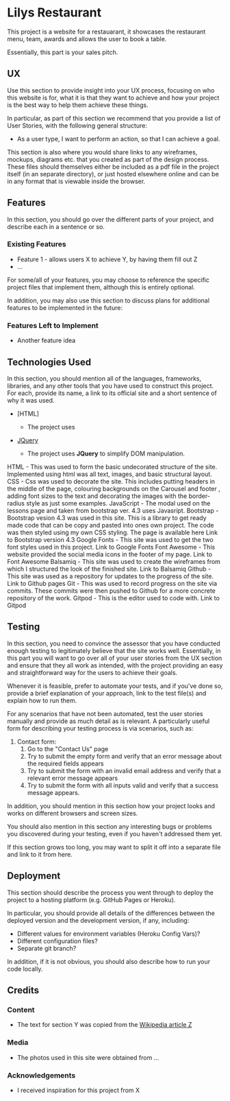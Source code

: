 # Lilys Restaurant

This project is a website for a restauarant, it showcases the restaurant menu, team, awards and allows the user to book a table.

Essentially, this part is your sales pitch.
 
## UX
 
Use this section to provide insight into your UX process, focusing on who this website is for, what it is that they want to achieve and how your project is the best way to help them achieve these things.

In particular, as part of this section we recommend that you provide a list of User Stories, with the following general structure:
- As a user type, I want to perform an action, so that I can achieve a goal.

This section is also where you would share links to any wireframes, mockups, diagrams etc. that you created as part of the design process. These files should themselves either be included as a pdf file in the project itself (in an separate directory), or just hosted elsewhere online and can be in any format that is viewable inside the browser.

## Features

In this section, you should go over the different parts of your project, and describe each in a sentence or so.
 
### Existing Features
- Feature 1 - allows users X to achieve Y, by having them fill out Z
- ...

For some/all of your features, you may choose to reference the specific project files that implement them, although this is entirely optional.

In addition, you may also use this section to discuss plans for additional features to be implemented in the future:

### Features Left to Implement
- Another feature idea

## Technologies Used

In this section, you should mention all of the languages, frameworks, libraries, and any other tools that you have used to construct this project. For each, provide its name, a link to its official site and a short sentence of why it was used.

- [HTML] 
    - The project uses

- [JQuery](https://jquery.com)
    - The project uses **JQuery** to simplify DOM manipulation.


HTML - This was used to form the basic undecorated structure of the site. Implemented using html was all text, images, and basic structural layout.
CSS - Css was used to decorate the site. This includes putting headers in the middle of the page, colouring backgrounds on the Carousel and footer , adding font sizes to the text and decorating the images with the border-radius style as just some examples.
JavaScript - The modal used on the lessons page and taken from bootstrap ver. 4.3 uses Javasript.
Bootstrap - Bootstrap vesion 4.3 was used in this site. This is a library to get ready made code that can be copy and pasted into ones own project. The code was then styled using my own CSS styling. The page is available here Link to Bootstrap version 4.3
Google Fonts - This site was used to get the two font styles used in this project. Link to Google Fonts
Font Awesome - This website provided the social media icons in the footer of my page. Link to Font Awesome
Balsamiq - This site was used to create the wireframes from which I structured the look of the finished site. Link to Balsamiq
Github - This site was used as a repository for updates to the progress of the site. Link to Github pages
Git - This was used to record progress on the site via commits. These commits were then pushed to Github for a more concrete repository of the work.
Gitpod - This is the editor used to code with. Link to Gitpod


## Testing

In this section, you need to convince the assessor that you have conducted enough testing to legitimately believe that the site works well. Essentially, in this part you will want to go over all of your user stories from the UX section and ensure that they all work as intended, with the project providing an easy and straightforward way for the users to achieve their goals.

Whenever it is feasible, prefer to automate your tests, and if you've done so, provide a brief explanation of your approach, link to the test file(s) and explain how to run them.

For any scenarios that have not been automated, test the user stories manually and provide as much detail as is relevant. A particularly useful form for describing your testing process is via scenarios, such as:

1. Contact form:
    1. Go to the "Contact Us" page
    2. Try to submit the empty form and verify that an error message about the required fields appears
    3. Try to submit the form with an invalid email address and verify that a relevant error message appears
    4. Try to submit the form with all inputs valid and verify that a success message appears.

In addition, you should mention in this section how your project looks and works on different browsers and screen sizes.

You should also mention in this section any interesting bugs or problems you discovered during your testing, even if you haven't addressed them yet.

If this section grows too long, you may want to split it off into a separate file and link to it from here.

## Deployment

This section should describe the process you went through to deploy the project to a hosting platform (e.g. GitHub Pages or Heroku).

In particular, you should provide all details of the differences between the deployed version and the development version, if any, including:
- Different values for environment variables (Heroku Config Vars)?
- Different configuration files?
- Separate git branch?

In addition, if it is not obvious, you should also describe how to run your code locally.


## Credits

### Content
- The text for section Y was copied from the [Wikipedia article Z](https://en.wikipedia.org/wiki/Z)

### Media
- The photos used in this site were obtained from ...

### Acknowledgements

- I received inspiration for this project from X